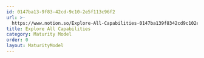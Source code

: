 ```yaml
---
id: 0147ba13-9f83-42cd-9c10-2e5f113c96f2
url: >-
  https://www.notion.so/Explore-All-Capabilities-0147ba139f8342cd9c102e5f113c96f2
title: Explore All Capabilities
category: Maturity Model
order: 0
layout: MaturityModel
---
```




<!-- included database 6e7a1291-6f21-4979-b582-452b0158e2b2 -->






